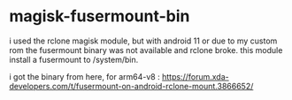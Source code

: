 # magisk-fusermount-bin
i used the rclone magisk module, but with android 11 or due to my custom rom the fusermount binary was not available and rclone broke. this module install a fusermount to /system/bin.

i got the binary from here, for arm64-v8 : https://forum.xda-developers.com/t/fusermount-on-android-rclone-mount.3866652/
